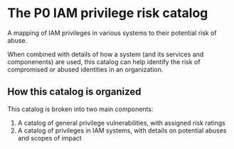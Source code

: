 # The P0 IAM privilege risk catalog

A mapping of IAM privileges in various systems to their potential risk of abuse.

When combined with details of how a system (and its services and componenents) are
used, this catalog can help identify the risk of compromised or abused identities
in an organization.

## How this catalog is organized

This catalog is broken into two main components:

1. A catalog of general privilege vulnerabilities, with assigned risk ratings
2. A catalog of privileges in IAM systems, with details on potential abuses and scopes
   of impact
